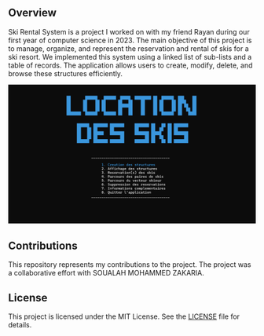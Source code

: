 ## Overview

Ski Rental System is a project I worked on with my friend Rayan during our first year of computer science in 2023. The main objective of this project is to manage, organize, and represent the reservation and rental of skis for a ski resort. We implemented this system using a linked list of sub-lists and a table of records. The application allows users to create, modify, delete, and browse these structures efficiently.


![Demo](.githubutils/demo.png)

## Contributions

This repository represents my contributions to the project. The project was a collaborative effort with SOUALAH MOHAMMED ZAKARIA.

## License

This project is licensed under the MIT License. See the [LICENSE](LICENSE) file for details.
